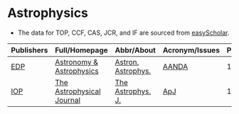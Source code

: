 # Astrophysics

- The data for TOP, CCF, CAS, JCR, and IF are sourced from [easyScholar](https://www.easyscholar.cc/).

|Publishers|Full/Homepage|Abbr/About|Acronym/Issues|Period/DBLP|Top/Early|CCF|CAS|JCR|IF|Keywords/Google|
|-         |-            |-         |-             |-          |-        |-  |-  |-  |- |-              |
|[EDP](https://www.edpsciences.org/)|[Astronomy & Astrophysics](https://www.aanda.org/)|[Astron. Astrophys.](https://www.aanda.org/about-aa/aims-and-scope)|[AANDA](https://www.aanda.org/component/issues)|1980 -|False||2|Q1|6.1|[Astrophysics](https://www.google.com/search?q=Astrophysics)|
|[IOP](https://ioppublishing.org/)|[The Astrophysical Journal](https://iopscience.iop.org/journal/0004-637X)|[The Astrophys. J.](https://iopscience.iop.org/journal/0004-637X/page/about-the-journal)|[ApJ](https://iopscience.iop.org/journal/0004-637X)|1995 -|False||2|Q1|5.2|[Astrophysics](https://www.google.com/search?q=Astrophysics)|

